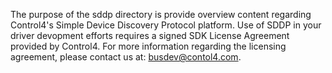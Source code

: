The purpose of the sddp directory is provide overview content regarding Control4's Simple Device Discovery Protocol platform. 
Use of SDDP in your driver devopment efforts requires a signed SDK License Agreement provided by Control4. For more information regarding the licensing agreement, please contact us at: busdev@contol4.com.
